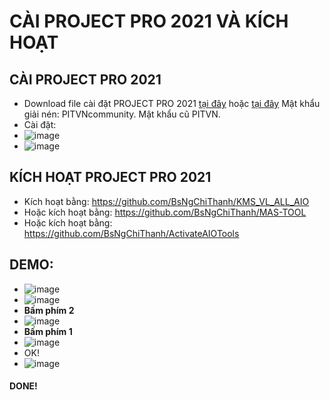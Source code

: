 # CÀI PROJECT PRO 2021 VÀ KÍCH HOẠT #
## CÀI PROJECT PRO 2021 ##
  - Download file cài đặt PROJECT PRO 2021 [tại đây](https://drive.google.com/file/d/1aNxjjCqt6QyEZQxkwbnXQ8lZ54PCc1Zi/view) hoặc [tại đây]() Mật khẩu giải nén: PITVNcommunity. Mật khẩu cũ PITVN.
  - Cài đặt:
  - ![image](https://github.com/BsNgChiThanh/Cai-project-pro2021-va-kich-hoat/assets/82578024/59cecb5a-323c-481a-b48c-f02b4aec6bb6)
  - ![image](https://github.com/BsNgChiThanh/Cai-project-pro2021-va-kich-hoat/assets/82578024/6d9842fb-0657-419d-8816-3c404599c443)

## KÍCH HOẠT PROJECT PRO 2021 ##
  - Kích hoạt bằng: https://github.com/BsNgChiThanh/KMS_VL_ALL_AIO
  - Hoặc kích hoạt bằng: https://github.com/BsNgChiThanh/MAS-TOOL
  - Hoặc kích hoạt bằng: https://github.com/BsNgChiThanh/ActivateAIOTools
  
## DEMO: ##
  - ![image](https://github.com/BsNgChiThanh/Cai-project-pro2021-va-kich-hoat/assets/82578024/87d44671-228e-4bb1-b783-2a27ba4e5486)
  - ![image](https://github.com/BsNgChiThanh/Cai-project-pro2021-va-kich-hoat/assets/82578024/86095507-00c4-4f24-b0af-3bb2521cc425)
  - **Bấm phím 2**
  - ![image](https://github.com/BsNgChiThanh/Cai-project-pro2021-va-kich-hoat/assets/82578024/371556b3-a10a-4967-91d5-d20a278cc366)
  - **Bấm phím 1**
  - ![image](https://github.com/BsNgChiThanh/Cai-project-pro2021-va-kich-hoat/assets/82578024/9d4b3a0c-db84-4c2d-b48c-7264fedf6ad5)
  - OK!
  - ![image](https://github.com/BsNgChiThanh/Cai-project-pro2021-va-kich-hoat/assets/82578024/f44acfcd-fb70-46ae-a64c-66659ec12216)

#### DONE! ####






